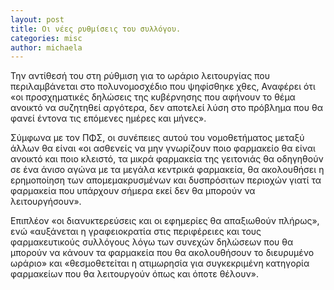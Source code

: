 ```yaml
---
layout: post
title: Οι νέες ρυθμίσεις του συλλόγου.
categories: misc
author: michaela
---
```


Την αντίθεσή του στη ρύθμιση για το ωράριο λειτουργίας που περιλαμβάνεται στο πολυνομοσχέδιο που ψηφίσθηκε χθες, Αναφέρει ότι «οι προσχηματικές δηλώσεις της κυβέρνησης που αφήνουν το θέμα ανοικτό να συζητηθεί αργότερα, δεν αποτελεί λύση στο πρόβλημα που θα φανεί έντονα τις επόμενες ημέρες και μήνες».

Σύμφωνα με τον ΠΦΣ, οι συνέπειες αυτού του νομοθετήματος μεταξύ άλλων θα είναι «οι ασθενείς να μην γνωρίζουν ποιο φαρμακείο θα είναι ανοικτό και ποιο κλειστό, τα μικρά φαρμακεία της γειτονιάς θα οδηγηθούν σε ένα άνισο αγώνα με τα μεγάλα κεντρικά φαρμακεία, θα ακολουθήσει η ερημοποίηση των απομεμακρυσμένων και δυσπρόσιτων περιοχών γιατί τα φαρμακεία που υπάρχουν σήμερα εκεί δεν θα μπορούν να λειτουργήσουν».

Επιπλέον «οι διανυκτερεύσεις και οι εφημερίες θα απαξιωθούν πλήρως», ενώ «αυξάνεται η γραφειοκρατία στις περιφέρειες και τους φαρμακευτικούς συλλόγους λόγω των συνεχών δηλώσεων που θα μπορούν να κάνουν τα φαρμακεία που θα ακολουθήσουν το διευρυμένο ωράριο» και «θεσμοθετείται η ατιμωρησία για συγκεκριμένη κατηγορία φαρμακείων που θα λειτουργούν όπως και όποτε θέλουν».
